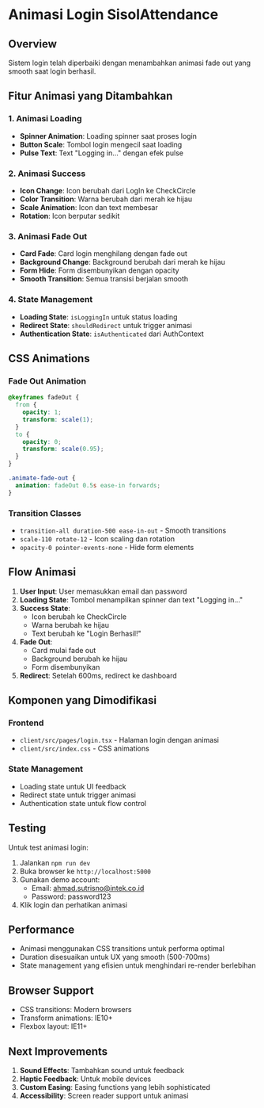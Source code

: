 # Animasi Login SisolAttendance

## Overview
Sistem login telah diperbaiki dengan menambahkan animasi fade out yang smooth saat login berhasil.

## Fitur Animasi yang Ditambahkan

### 1. Animasi Loading
- **Spinner Animation**: Loading spinner saat proses login
- **Button Scale**: Tombol login mengecil saat loading
- **Pulse Text**: Text "Logging in..." dengan efek pulse

### 2. Animasi Success
- **Icon Change**: Icon berubah dari LogIn ke CheckCircle
- **Color Transition**: Warna berubah dari merah ke hijau
- **Scale Animation**: Icon dan text membesar
- **Rotation**: Icon berputar sedikit

### 3. Animasi Fade Out
- **Card Fade**: Card login menghilang dengan fade out
- **Background Change**: Background berubah dari merah ke hijau
- **Form Hide**: Form disembunyikan dengan opacity
- **Smooth Transition**: Semua transisi berjalan smooth

### 4. State Management
- **Loading State**: `isLoggingIn` untuk status loading
- **Redirect State**: `shouldRedirect` untuk trigger animasi
- **Authentication State**: `isAuthenticated` dari AuthContext

## CSS Animations

### Fade Out Animation
```css
@keyframes fadeOut {
  from {
    opacity: 1;
    transform: scale(1);
  }
  to {
    opacity: 0;
    transform: scale(0.95);
  }
}

.animate-fade-out {
  animation: fadeOut 0.5s ease-in forwards;
}
```

### Transition Classes
- `transition-all duration-500 ease-in-out` - Smooth transitions
- `scale-110 rotate-12` - Icon scaling dan rotation
- `opacity-0 pointer-events-none` - Hide form elements

## Flow Animasi

1. **User Input**: User memasukkan email dan password
2. **Loading State**: Tombol menampilkan spinner dan text "Logging in..."
3. **Success State**: 
   - Icon berubah ke CheckCircle
   - Warna berubah ke hijau
   - Text berubah ke "Login Berhasil!"
4. **Fade Out**: 
   - Card mulai fade out
   - Background berubah ke hijau
   - Form disembunyikan
5. **Redirect**: Setelah 600ms, redirect ke dashboard

## Komponen yang Dimodifikasi

### Frontend
- `client/src/pages/login.tsx` - Halaman login dengan animasi
- `client/src/index.css` - CSS animations

### State Management
- Loading state untuk UI feedback
- Redirect state untuk trigger animasi
- Authentication state untuk flow control

## Testing

Untuk test animasi login:
1. Jalankan `npm run dev`
2. Buka browser ke `http://localhost:5000`
3. Gunakan demo account:
   - Email: ahmad.sutrisno@intek.co.id
   - Password: password123
4. Klik login dan perhatikan animasi

## Performance

- Animasi menggunakan CSS transitions untuk performa optimal
- Duration disesuaikan untuk UX yang smooth (500-700ms)
- State management yang efisien untuk menghindari re-render berlebihan

## Browser Support

- CSS transitions: Modern browsers
- Transform animations: IE10+
- Flexbox layout: IE11+

## Next Improvements

1. **Sound Effects**: Tambahkan sound untuk feedback
2. **Haptic Feedback**: Untuk mobile devices
3. **Custom Easing**: Easing functions yang lebih sophisticated
4. **Accessibility**: Screen reader support untuk animasi 